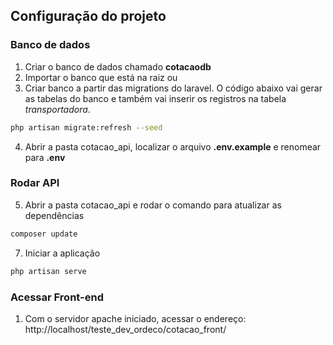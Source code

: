 
## Configuração do projeto

### Banco de dados

1. Criar o banco de dados chamado **cotacaodb**
2. Importar o banco que está na raiz
ou
3. Criar banco a partir das migrations do laravel.
O código abaixo vai gerar as tabelas do banco e também vai inserir os registros na tabela *transportadora*.

```sh
php artisan migrate:refresh --seed
```
4. Abrir a pasta cotacao_api, localizar o arquivo **.env.example** e renomear para **.env**
### Rodar API
5. Abrir a pasta cotacao_api e rodar o comando para atualizar as dependências
```sh
composer update
```
7. Iniciar a aplicação
```sh
php artisan serve
```

### Acessar Front-end
1. Com o servidor apache iniciado, acessar o endereço: http://localhost/teste_dev_ordeco/cotacao_front/